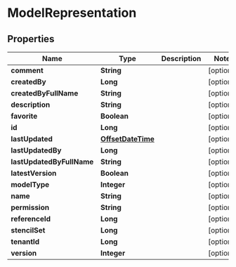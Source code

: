 
# ModelRepresentation

## Properties
Name | Type | Description | Notes
------------ | ------------- | ------------- | -------------
**comment** | **String** |  |  [optional]
**createdBy** | **Long** |  |  [optional]
**createdByFullName** | **String** |  |  [optional]
**description** | **String** |  |  [optional]
**favorite** | **Boolean** |  |  [optional]
**id** | **Long** |  |  [optional]
**lastUpdated** | [**OffsetDateTime**](OffsetDateTime.md) |  |  [optional]
**lastUpdatedBy** | **Long** |  |  [optional]
**lastUpdatedByFullName** | **String** |  |  [optional]
**latestVersion** | **Boolean** |  |  [optional]
**modelType** | **Integer** |  |  [optional]
**name** | **String** |  |  [optional]
**permission** | **String** |  |  [optional]
**referenceId** | **Long** |  |  [optional]
**stencilSet** | **Long** |  |  [optional]
**tenantId** | **Long** |  |  [optional]
**version** | **Integer** |  |  [optional]



